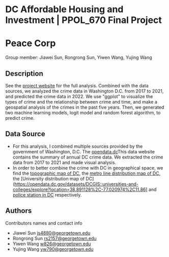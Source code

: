 # DC Affordable Housing and Investment | PPOL_670 Final Project

# Peace Corp

Group member: Jiawei Sun, Rongrong Sun, Yiwen Wang, Yujing Wang

## Description
See the [project website]() for the full analysis. 
Combined with the data sources, we analyzed the crime data in Washington D.C. from 2017 to 2021, and predicted the crime data in 2022. We use "ggplot" to visualize the types of crime and the relationship between crime and time, and make a geospatial analysis of the crimes in the past five years. Then, we generated two machine learning models, logit model and random forest algorithm, to predict crime.

## Data Source
* For this analysis, I combined multiple sources provided by the government of Washington, D.C. The [opendata.dc](https://opendata.dc.gov/search?collection=Dataset&q=crime%20incidents)This data website contains the summary of annual DC crime data. We extracted the crime data from 2017 to 2021 and made visual analysis.
* In order to better combine the crime with DC in geographical space, we find the [topographic map of DC](https://catalog.data.gov/dataset/tiger-line-shapefile-2017-state-district-of-columbia-current-census-tract-state-based), the [metro line distribution map of DC](https://opendata.dc.gov/datasets/DCGIS::metro-lines/about), the [University distribution map of DC](https://opendata.dc.gov/datasets/DCGIS::universities-and-colleges/explore?location=38.891128%2C-77.020974%2C11.86] and [police station in DC](https://opendata.dc.gov/datasets/police-stations/explore?location=38.890899%2C-77.026467%2C12.54) respectively.


## Authors

Contributors names and contact info

* Jiawei Sun js4880@georgetown.edu
* Rongrong Sun rs2157@georgetown.edu
* Yiwen Wang   w826@georgetown.edu
* Yujing Wang yw790@georgetown.edu

